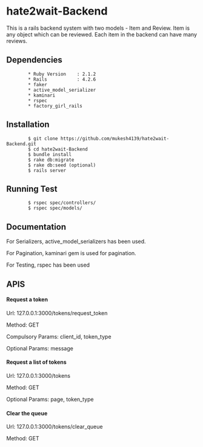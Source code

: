 # hate2wait-Backend

This is a rails backend system with two models - Item and Review. Item is any object which can be reviewed. Each item in the backend can have many reviews.

## Dependencies
            * Ruby Version    : 2.1.2
            * Rails           : 4.2.6
            * faker
            * active_model_serializer
            * kaminari
            * rspec
            * factory_girl_rails

## Installation
            $ git clone https://github.com/mukesh4139/hate2wait-Backend.git
            $ cd hate2wait-Backend
            $ bundle install
            $ rake db:migrate
            $ rake db:seed (optional)
            $ rails server
            
## Running Test
            $ rspec spec/controllers/
            $ rspec spec/models/


## Documentation

For Serializers, active_model_serializers has been used.

For Pagination, kaminari gem is used for pagination.

For Testing, rspec has been used

## APIS

#### Request a token

Url:                127.0.0.1:3000/tokens/request_token

Method:             GET

Compulsory Params:  client_id, token_type

Optional Params:    message

#### Request a list of tokens

Url:                127.0.0.1:3000/tokens

Method:             GET

Optional Params:    page, token_type

#### Clear the queue

Url:                127.0.0.1:3000/tokens/clear_queue

Method:             GET

